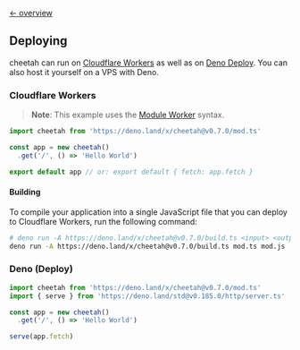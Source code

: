 [← overview](https://github.com/azurystudio/cheetah/blob/dev/guide/index.md)

## Deploying

cheetah can run on [Cloudflare Workers](https://workers.cloudflare.com) as well as on [Deno Deploy](https://deno.com/deploy). You can also host it yourself on a VPS with Deno.

### Cloudflare Workers

> **Note**: This example uses the [Module Worker](https://blog.cloudflare.com/workers-javascript-modules) syntax.

```ts
import cheetah from 'https://deno.land/x/cheetah@v0.7.0/mod.ts'

const app = new cheetah()
  .get('/', () => 'Hello World')

export default app // or: export default { fetch: app.fetch }
```

#### Building

To compile your application into a single JavaScript file that you can deploy to Cloudflare Workers, run the following command:

```bash
# deno run -A https://deno.land/x/cheetah@v0.7.0/build.ts <input> <output>
deno run -A https://deno.land/x/cheetah@v0.7.0/build.ts mod.ts mod.js
```

### Deno (Deploy)

```ts
import cheetah from 'https://deno.land/x/cheetah@v0.7.0/mod.ts'
import { serve } from 'https://deno.land/std@v0.185.0/http/server.ts'

const app = new cheetah()
  .get('/', () => 'Hello World')

serve(app.fetch)
```
